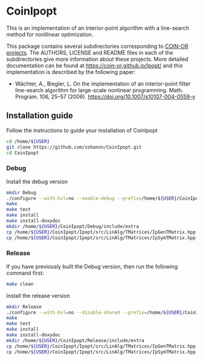 # CoinIpopt
This is an implementation of an interior-point algorithm with a line-search method for nonllinear optimization. 

This package contains several subdirectories corresponding to [COIN-OR projects](www.coin-or.org). The AUTHORS, LICENSE and README files in 
each of the subdirectories give more information about these projects. More detailed documentation can be found at https://coin-or.github.io/Ipopt/ and 
this implementation is described by the following paper:
* Wächter, A., Biegler, L. On the implementation of an interior-point filter line-search algorithm for large-scale nonlinear programming. Math. Program. 106, 25–57 (2006). https://doi.org/10.1007/s10107-004-0559-y

## Installation guide

Follow the instructions to guide your installation of CoinIpopt

```Bash
cd /home/${USER}
git clone https://github.com/zohannn/CoinIpopt.git
cd CoinIpopt
```

### Debug
Install the debug version
```Bash
mkdir Debug
./configure --with-hsl=no --enable-debug --prefix=/home/${USER}/CoinIpopt/Debug
make
make test
make install
make install-doxydoc
mkdir /home/${USER}/CoinIpopt/Debug/include/extra
cp /home/${USER}/CoinIpopt/Ipopt/src/LinAlg/TMatrices/IpGenTMatrix.hpp /home/${USER}/CoinIpopt/Debug/include/extra/IpGenTMatrix.hpp
cp /home/${USER}/CoinIpopt/Ipopt/src/LinAlg/TMatrices/IpSymTMatrix.hpp /home/${USER}/CoinIpopt/Debug/include/extra/IpSymTMatrix.hpp
```

### Release
If you have previously built the Debug version, then run the following command first:
```Bash
make clean
```
Install the release version
```Bash
mkdir Release
./configure --with-hsl=no --disable-shared --prefix=/home/${USER}/CoinIpopt/Release
make
make test
make install
make install-doxydoc
mkdir /home/${USER}/CoinIpopt/Release/include/extra
cp /home/${USER}/CoinIpopt/Ipopt/src/LinAlg/TMatrices/IpGenTMatrix.hpp /home/${USER}/CoinIpopt/Release/include/extra/IpGenTMatrix.hpp
cp /home/${USER}/CoinIpopt/Ipopt/src/LinAlg/TMatrices/IpSymTMatrix.hpp /home/${USER}/CoinIpopt/Release/include/extra/IpSymTMatrix.hpp
```

